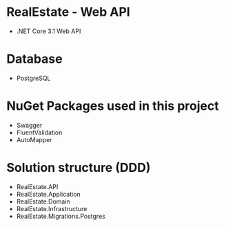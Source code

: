 # RealEstate - Web API
- .NET Core 3.1 Web API

# Database
- PostgreSQL

# NuGet Packages used in this project
- Swagger
- FluentValidation
- AutoMapper

# Solution structure (DDD)
- RealEstate.API
- RealEstate.Application
- RealEstate.Domain
- RealEstate.Infrastructure
- RealEstate.Migrations.Postgres
